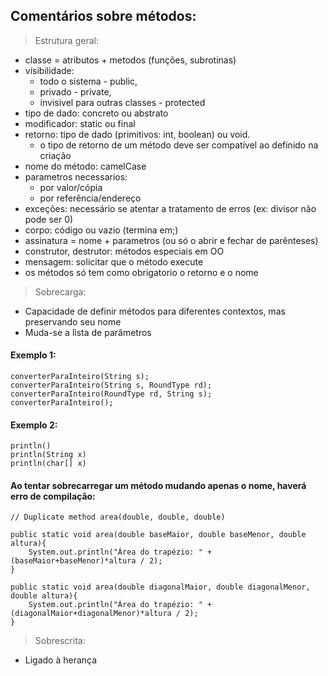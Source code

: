 ## Comentários sobre métodos:

> Estrutura geral:

* classe = atributos + metodos (funções, subrotinas)
* visibilidade: 
    * todo o sistema - public, 
    * privado - private, 
    * invisivel para outras classes - protected
* tipo de dado: concreto ou abstrato
* modificador: static ou final
* retorno: tipo de dado (primitivos: int, boolean) ou void. 
    *  o tipo de retorno de um método deve ser compatível ao definido na criação
* nome do método: camelCase
* parametros necessarios: 
    * por valor/cópia 
    * por referência/endereço
* exceções: necessário se atentar a tratamento de erros (ex: divisor não pode ser 0) 
* corpo: código ou vazio (termina em;)
* assinatura = nome + parametros (ou só o abrir e fechar de parênteses)
* construtor, destrutor: métodos especiais em OO
* mensagem: solicitar que o método execute
* os métodos só tem como obrigatorio o retorno e o nome

> Sobrecarga:

* Capacidade de definir métodos para diferentes contextos, mas preservando seu nome 
* Muda-se a lista de parâmetros

#### Exemplo 1:
```
converterParaInteiro(String s);
converterParaInteiro(String s, RoundType rd);
converterParaInteiro(RoundType rd, String s);
converterParaInteiro();
```

#### Exemplo 2:
```
println()
println(String x)
println(char[] x)
```
#### Ao tentar sobrecarregar um método mudando apenas o nome, haverá erro de compilação:

```
// Duplicate method area(double, double, double)

public static void area(double baseMaior, double baseMenor, double altura){
    System.out.println("Área do trapézio: " + (baseMaior+baseMenor)*altura / 2); 
}

public static void area(double diagonalMaior, double diagonalMenor, double altura){
    System.out.println("Área do trapézio: " + (diagonalMaior+diagonalMenor)*altura / 2); 
} 

```

> Sobrescrita:

* Ligado à herança